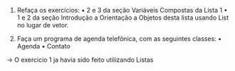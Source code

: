 1. Refaça os exercícios:
• 2 e 3 da seção Variáveis Compostas da Lista 1
• 1 e 2 da seção Introdução a Orientação a Objetos desta lista
usando List no lugar de vetor.

1. Faça um programa de agenda telefônica, com as seguintes classes:
• Agenda
• Contato

-> O exercicio 1 ja havia sido feito utilizando Listas